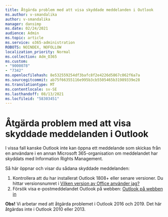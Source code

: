 ```yaml
---
title: Åtgärda problem med att visa skyddade meddelanden i Outlook
ms.author: v-smandalika
author: v-smandalika
manager: dansimp
ms.date: 02/24/2021
audience: Admin
ms.topic: article
ms.service: o365-administration
ROBOTS: NOINDEX, NOFOLLOW
localization_priority: Normal
ms.collection: Adm_O365
ms.custom:
- "9000078"
- "7342"
ms.openlocfilehash: 8e532559254df3bafc8f2e4226d5867c062f6a7a
ms.sourcegitcommit: ab75f66355116e995b3cb5505465b31989339e28
ms.translationtype: MT
ms.contentlocale: sv-SE
ms.lasthandoff: 08/13/2021
ms.locfileid: "58303451"
---
```

# <a name="fix-problem-viewing-protected-message-in-outlook"></a>Åtgärda problem med att visa skyddade meddelanden i Outlook

I vissa fall kanske Outlook inte kan öppna ett meddelande som skickas från en användare i en annan Microsoft 365-organisation om meddelandet har skyddats med Information Rights Management.

Så här öppnar och visar du sådana skyddade meddelanden:

1. Kontrollera att du har installerat Outlook 1808+ eller senare versioner. Du hittar versionsnumret i [Vilken version av Office använder jag?](https://support.microsoft.com/office/about-office-what-version-of-office-am-i-using-932788b8-a3ce-44bf-bb09-e334518b8b19)
2. Försök visa e-postmeddelandet Outlook på webben: [Outlook på webben in](https://outlook.office365.com/mail/inbox)

**Obs!** Vi arbetar med att åtgärda problemet i Outlook 2016 och 2019. Det här åtgärdas inte i Outlook 2010 eller 2013.
